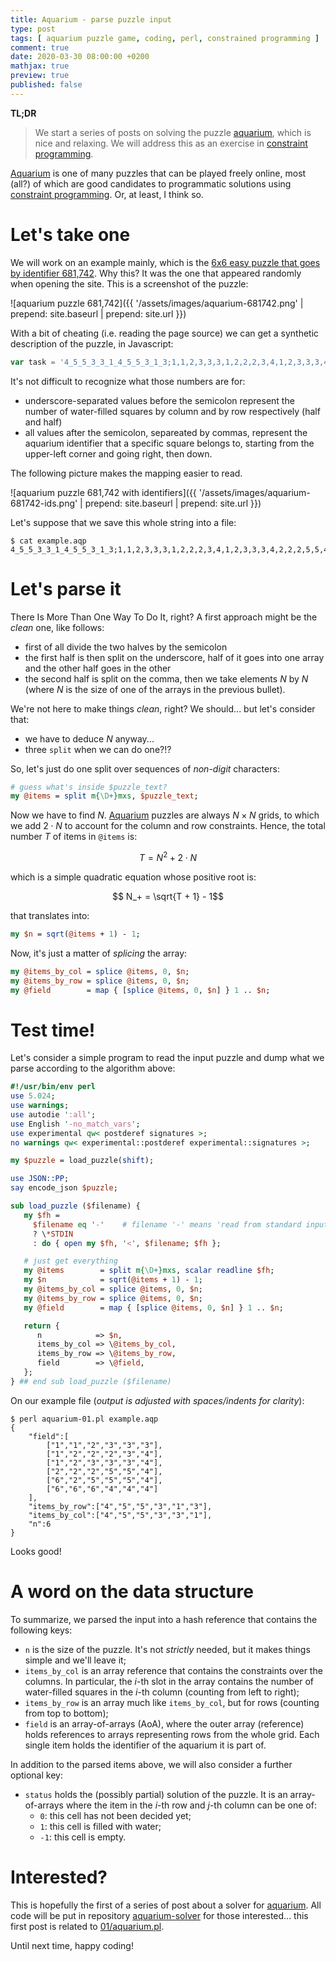 ```yaml
---
title: Aquarium - parse puzzle input
type: post
tags: [ aquarium puzzle game, coding, perl, constrained programming ]
comment: true
date: 2020-03-30 08:00:00 +0200
mathjax: true
preview: true
published: false
---
```


**TL;DR**

> We start a series of posts on solving the puzzle [aquarium][], which is
> nice and relaxing. We will address this as an exercise in [constraint
> programming][].

[Aquarium][aquarium] is one of many puzzles that can be played freely
online, most (all?) of which are good candidates to programmatic solutions
using [constraint programming][]. Or, at least, I think so.

# Let's take one

We will work on an example mainly, which is the [6x6 easy puzzle that goes by
identifier 681,742][refpuzzle]. Why this? It was the one that appeared randomly when
opening the site. This is a screenshot of the puzzle:

![aquarium puzzle 681,742]({{ '/assets/images/aquarium-681742.png' | prepend: site.baseurl | prepend: site.url }})

With a bit of cheating (i.e. reading the page source) we can get a synthetic
description of the puzzle, in Javascript:

```javascript
var task = '4_5_5_3_3_1_4_5_5_3_1_3;1,1,2,3,3,3,1,2,2,2,3,4,1,2,3,3,3,4,2,2,2,5,5,4,6,2,5,5,5,4,6,6,6,4,4,4'
```

It's not difficult to recognize what those numbers are for:

- underscore-separated values before the semicolon represent the number of
  water-filled squares by column and by row respectively (half and half)
- all values after the semicolon, separeated by commas, represent the
  aquarium identifier that a specific square belongs to, starting from the
  upper-left corner and going right, then down.

The following picture makes the mapping easier to read.

![aquarium puzzle 681,742 with identifiers]({{ '/assets/images/aquarium-681742-ids.png' | prepend: site.baseurl | prepend: site.url }})

Let's suppose that we save this whole string into a file:

```shell
$ cat example.aqp
4_5_5_3_3_1_4_5_5_3_1_3;1,1,2,3,3,3,1,2,2,2,3,4,1,2,3,3,3,4,2,2,2,5,5,4,6,2,5,5,5,4,6,6,6,4,4,4
```

# Let's parse it

There Is More Than One Way To Do It, right? A first approach might be the
*clean* one, like follows:

- first of all divide the two halves by the semicolon
- the first half is then split on the underscore, half of it goes into one
  array and the other half goes in the other
- the second half is split on the comma, then we take elements $N$ by $N$
  (where $N$ is the size of one of the arrays in the previous bullet).

We're not here to make things *clean*, right? We should... but let's
consider that:

- we have to deduce $N$ anyway...
- three `split` when we can do one?!?

So, let's just do one split over sequences of *non-digit* characters:

```perl
# guess what's inside $puzzle_text?
my @items = split m{\D+}mxs, $puzzle_text;
```

Now we have to find $N$. [Aquarium][aquarium] puzzles are always $N \times
N$ grids, to which we add $2 \cdot N$ to account for the column and row
constraints. Hence, the total number $T$ of items in `@items` is:

$$T = N^2 + 2 \cdot N$$

which is a simple quadratic equation whose positive root is:

$$ N_+ = \sqrt{T + 1} - 1$$

that translates into:

```perl
my $n = sqrt(@items + 1) - 1;
```

Now, it's just a matter of *splicing* the array:

```perl
my @items_by_col = splice @items, 0, $n;
my @items_by_row = splice @items, 0, $n;
my @field        = map { [splice @items, 0, $n] } 1 .. $n;
```

# Test time!

Let's consider a simple program to read the input puzzle and dump what we
parse according to the algorithm above:

```perl
#!/usr/bin/env perl
use 5.024;
use warnings;
use autodie ':all';
use English '-no_match_vars';
use experimental qw< postderef signatures >;
no warnings qw< experimental::postderef experimental::signatures >;

my $puzzle = load_puzzle(shift);

use JSON::PP;
say encode_json $puzzle;

sub load_puzzle ($filename) {
   my $fh =
     $filename eq '-'    # filename '-' means 'read from standard input'
     ? \*STDIN
     : do { open my $fh, '<', $filename; $fh };

   # just get everything
   my @items        = split m{\D+}mxs, scalar readline $fh;
   my $n            = sqrt(@items + 1) - 1;
   my @items_by_col = splice @items, 0, $n;
   my @items_by_row = splice @items, 0, $n;
   my @field        = map { [splice @items, 0, $n] } 1 .. $n;

   return {
      n            => $n,
      items_by_col => \@items_by_col,
      items_by_row => \@items_by_row,
      field        => \@field,
   };
} ## end sub load_puzzle ($filename)
```

On our example file (*output is adjusted with spaces/indents for clarity*):

```shell
$ perl aquarium-01.pl example.aqp
{
    "field":[
        ["1","1","2","3","3","3"],
        ["1","2","2","2","3","4"],
        ["1","2","3","3","3","4"],
        ["2","2","2","5","5","4"],
        ["6","2","5","5","5","4"],
        ["6","6","6","4","4","4"]
    ],
    "items_by_row":["4","5","5","3","1","3"],
    "items_by_col":["4","5","5","3","3","1"],
    "n":6
}
```

Looks good!

# A word on the data structure

To summarize, we parsed the input into a hash reference that contains the
following keys:

- `n` is the size of the puzzle. It's not *strictly* needed, but it makes
  things simple and we'll leave it;
- `items_by_col` is an array reference that contains the constraints over
  the columns. In particular, the $i$-th slot in the array contains the
  number of water-filled squares in the $i$-th column (counting from left to
  right);
- `items_by_row` is an array much like `items_by_col`, but for rows
  (counting from top to bottom);
- `field` is an array-of-arrays (AoA), where the outer array (reference)
  holds references to arrays representing rows from the whole grid. Each
  single item holds the identifier of the aquarium it is part of.

In addition to the parsed items above, we will also consider a further
optional key:

- `status` holds the (possibly partial) solution of the puzzle. It is an
  array-of-arrays where the item in the $i$-th row and $j$-th column can be
  one of:
  - `0`: this cell has not been decided yet;
  - `1`: this cell is filled with water;
  - `-1`: this cell is empty.

# Interested?

This is hopefully the first of a series of post about a solver for
[aquarium][]. All code will be put in repository [aquarium-solver][] for
those interested... this first post is related to [01/aquarium.pl][].

Until next time, happy coding!


[aquarium]: https://www.puzzle-aquarium.com/
[constraint programming]: https://www.coursera.org/learn/discrete-optimization/home/week/3\
[refpuzzle]: https://www.puzzle-aquarium.com/?specific=1&specid=681742
[aquarium-solver]: https://gitlab.com/polettix/aquarium-solver/
[01/aquarium.pl]: https://gitlab.com/polettix/aquarium-solver/-/blob/master/01-parse/aquarium.pl
